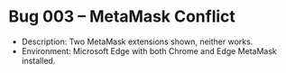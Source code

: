 # Bug 003 – MetaMask Conflict

- Description: Two MetaMask extensions shown, neither works.
- Environment: Microsoft Edge with both Chrome and Edge MetaMask installed.
